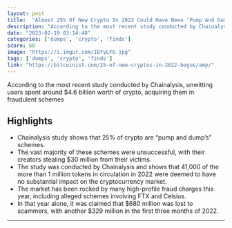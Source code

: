 ```yaml
---
layout: post
title:  "Almost 25% Of New Crypto In 2022 Could Have Been ‘Pump And Dumps’, Study Finds"
description: "According to the most recent study conducted by Chainalysis, unwitting users spent around $4.6 billion worth of crypto, acquiring them in fraudulent schemes"
date: "2023-02-19 03:14:48"
categories: ['dumps', 'crypto', 'finds']
score: 68
image: "https://i.imgur.com/IEYyLFb.jpg"
tags: ['dumps', 'crypto', 'finds']
link: "https://bitcoinist.com/25-of-new-cryptos-in-2022-bogus/amp/"
---
```


According to the most recent study conducted by Chainalysis, unwitting users spent around $4.6 billion worth of crypto, acquiring them in fraudulent schemes

## Highlights

- Chainalysis study shows that 25% of crypto are “pump and dump’s” schemes.
- The vast majority of these schemes were unsuccessful, with their creators stealing $30 million from their victims.
- The study was conducted by Chainalysis and shows that 41,000 of the more than 1 million tokens in circulation in 2022 were deemed to have no substantial impact on the cryptocurrency market.
- The market has been rocked by many high-profile fraud charges this year, including alleged schemes involving FTX and Celsius.
- In that year alone, it was claimed that $680 million was lost to scammers, with another $329 million in the first three months of 2022.

---
